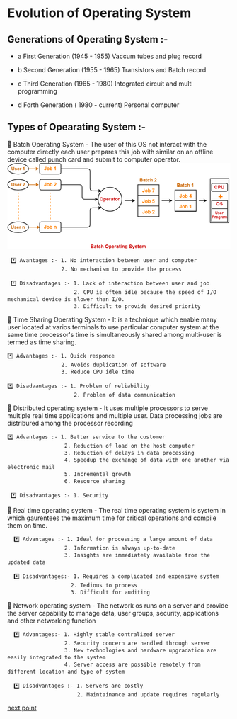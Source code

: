 # Evolution of Operating System

## Generations of Operating System :- 
- a First Generation (1945 - 1955)
      Vaccum tubes and plug record
      
- b Second Generation (1955 - 1965)
        Transistors and Batch record 
        
- c Third Generation (1965 - 1980)
        Integrated circuit and multi programming
        
- d Forth Generation ( 1980 - current)
        Personal computer 
        
       
       
## Types of Opearating System :- 
 
   🛑 Batch Operating System - The user of this OS not interact with the computer directly each user prepares this job with similar on an offline device called punch card and submit to computer operator.
   ![batch os](https://github.com/prashantjagtap2909/OS/blob/main/Topics/Operating%20System/images/Batch-Operating-System.png)  
     
     *️⃣ Avantages :- 1. No interaction between user and computer
                     2. No mechanism to provide the process
                     
     *️⃣ Disadvantages :- 1. Lack of interaction between user and job
                         2. CPU is often idle because the speed of I/O mechanical device is slower than I/O.
                         3. Difficult to provide desired priority
                       
                     
  🛑 Time Sharing Operating System - It is a technique which enable many user located at varios terminals to use particular computer system at the same time processor's time is simultaneously shared among multi-user is termed as time sharing.
  
    *️⃣ Advantages :- 1. Quick responce
                     2. Avoids duplication of software
                     3. Reduce CPU idle time
                     
    *️⃣ Disadvantages :- 1. Problem of reliability
                         2. Problem of data communication
                         
                   
  🛑 Distributed operating system - It uses multiple processors to serve multiple real time applications and multiple user. Data processing jobs are distribured among the processor recording
   
    *️⃣ Advantages :- 1. Better service to the customer 
                      2. Reduction of load on the host computer
                      3. Reduction of delays in data processing 
                      4. Speedup the exchange of data with one another via electronic mail
                      5. Incremental growth
                      6. Resource sharing 
                      
     *️⃣ Disadvantages :- 1. Security
    
    
   🛑 Real time operating system - The real time operating system is system in which gaurentees the maximum time for critical operations and compile them on time.
    
      *️⃣ Advantages :- 1. Ideal for processing a large amount of data
                      2. Information is always up-to-date
                      3. Insights are immediately available from the updated data
                        
      *️⃣ Disadvantages:- 1. Requires a complicated and expensive system
                        2. Tedious to process
                        3. Difficult for auditing
                        
                       
   🛑 Network operating system - The network os runs on a server and provide the server capability to manage data, user groups, security, applications and other networking function
    
      *️⃣ Advantages:- 1. Highly stable contralized server
                      2. Security concern are handled through server
                      3. New technologies and hardware upgradation are easily integrated to the system
                      4. Server access are possible remotely from different location and type of system
                      
      *️⃣ Disadvantages :- 1. Servers are costly
                          2. Maintainance and update requires regularly


[next point](https://github.com/prashantjagtap2909/OS/blob/main/Topics/Operating%20System/03%20-%20Operating%20system%20services.md)
